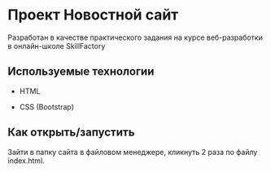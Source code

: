 # Проект Новостной сайт 

Разработан в качестве практического задания на курсе веб-разработки в онлайн-школе SkillFactory


## Используемые технологии

* HTML

* CSS (Bootstrap)


## Как открыть/запустить

Зайти в папку сайта в файловом менеджере, кликнуть 2 раза по файлу index.html.